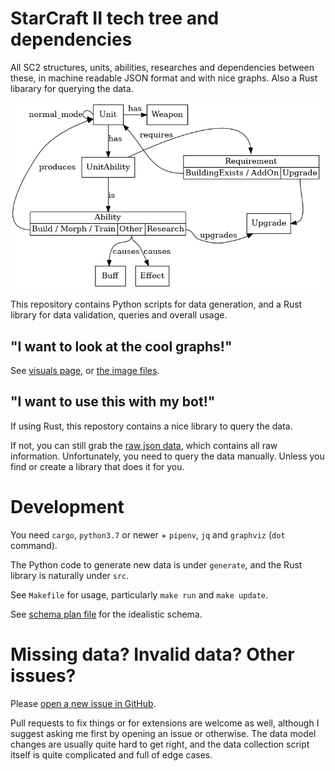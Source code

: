 # StarCraft II tech tree and dependencies

All SC2 structures, units, abilities, researches and dependencies between these, in machine readable JSON format and with nice graphs.
Also a Rust libarary for querying the data.

![Schema Plan](./docs/images/SchemaPlan.png)

This repository contains Python scripts for data generation, and
a Rust library for data validation, queries and overall usage.

## "I want to look at the cool graphs!"

See [visuals page](./docs/Visuals.md), or [the image files](./docs/images).

## "I want to use this with my bot!"

If using Rust, this repostory contains a nice library to query the data.

If not, you can still grab the [raw json data](./data/data.json), which
contains all raw information. Unfortunately, you need to query the data
manually. Unless you find or create a library that does it for you.

# Development

You need `cargo`, `python3.7` or newer + `pipenv`, `jq` and `graphviz` (`dot` command).


The Python code to generate new data is under `generate`, and
the Rust library is naturally under `src`.

See `Makefile` for usage, particularly `make run` and `make update`.

See [schema plan file](./docs/SchemaPlan.txt) for the idealistic schema.


# Missing data? Invalid data? Other issues?

Please [open a new issue in GitHub](https://github.com/Dentosal/sc2-techtree/issues/new).

Pull requests to fix things or for extensions are welcome as well,
although I suggest asking me first by opening an issue or otherwise.
The data model changes are usually quite hard to get right, and the
data collection script itself is quite complicated and full of edge
cases.
